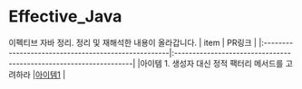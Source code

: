 # Effective_Java
이펙티브 자바 정리. 정리 및 재해석한 내용이 올라갑니다.
| item                                                | PR링크                                                              |
|:----------------------------------------------------|:------------------------------------------------------------------|
|아이템 1. 생성자 대신 정적 팩터리 메서드를 고려하라      |[아이템1](https://local-radon-9e4.notion.site/1-1243e9f86f748068a272fe1eb0ace4e0) |

